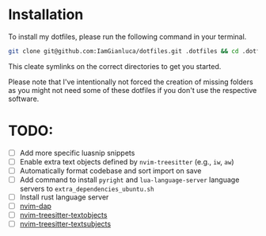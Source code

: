 # Installation

To install my dotfiles, please run the following command in your terminal.

```bash
git clone git@github.com:IamGianluca/dotfiles.git .dotfiles && cd .dotfiles && ./install
```

This cleate symlinks on the correct directories to get you started.

Please note that I've intentionally not forced the creation of missing folders as you might not need some of these dotfiles if you don't use the respective software.


# TODO:

- [ ] Add more specific luasnip snippets
- [ ] Enable extra text objects defined by `nvim-treesitter` (e.g., `iw`, `aw`)
- [ ] Automatically format codebase and sort import on save
- [ ] Add command to install `pyright` and `lua-language-server` language servers to `extra_dependencies_ubuntu.sh`
- [ ] Install rust language server
- [ ] [nvim-dap](https://github.com/mfussenegger/nvim-dap)
- [ ] [nvim-treesitter-textobjects](https://github.com/nvim-treesitter/nvim-treesitter-textobjects)
- [ ] [nvim-treesitter-textsubjects](https://github.com/rrethy/nvim-treesitter-textsubjects)
